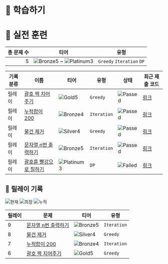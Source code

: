# 📖 학습하기

# 🥇 실전 훈련
|총 문제 수|티어|유형|
|---:|---|---|
|5|![Bronze5][b5] ~ ![Platinum3][p3]|`Greedy` `Iteration` `DP`|

|기록분류|이름|티어|유형|상태|최근 제출 코드|
|---|---|---|---|---|---|
|릴레이|[괄호 짝 지어주기](https://www.codetree.ai/training-field/search/problems/bracket-to-joined-together)|![Gold5][g5]|`Greedy`|![Passed][passed]|[링크](https://github.com/hitriee/codetree-TILs/blob/main/240315/%EA%B4%84%ED%98%B8%20%EC%A7%9D%20%EC%A7%80%EC%96%B4%EC%A3%BC%EA%B8%B0/bracket-to-joined-together.py)|
|릴레이|[누적합이 200](https://www.codetree.ai/training-field/search/problems/cumulative-sum-200)|![Bronze4][b4]|`Iteration`|![Passed][passed]|[링크](https://github.com/hitriee/codetree-TILs/blob/main/240315/%EB%88%84%EC%A0%81%ED%95%A9%EC%9D%B4%20200/cumulative-sum-200.py)|
|릴레이|[물건 제거](https://www.codetree.ai/training-field/search/problems/remove-stuff)|![Silver4][s4]|`Greedy`|![Passed][passed]|[링크](https://github.com/hitriee/codetree-TILs/blob/main/240315/%EB%AC%BC%EA%B1%B4%20%EC%A0%9C%EA%B1%B0/remove-stuff.py)|
|릴레이|[문자열 n번 출력하기](https://www.codetree.ai/training-field/search/problems/output-string-n-times)|![Bronze5][b5]|`Iteration`|![Passed][passed]|[링크](https://github.com/hitriee/codetree-TILs/blob/main/240315/%EB%AC%B8%EC%9E%90%EC%97%B4%20n%EB%B2%88%20%EC%B6%9C%EB%A0%A5%ED%95%98%EA%B8%B0/output-string-n-times.py)|
|릴레이|[괄호를 빨강으로 칠하기](https://www.codetree.ai/training-field/search/problems/draw-brackets-in-red)|![Platinum3][p3]|`DP`|![Failed][failed]|[링크](https://github.com/hitriee/codetree-TILs/blob/main/240315/%EA%B4%84%ED%98%B8%EB%A5%BC%20%EB%B9%A8%EA%B0%95%EC%9C%BC%EB%A1%9C%20%EC%B9%A0%ED%95%98%EA%B8%B0/draw-brackets-in-red.py)|


## 🏃 릴레이 기록
![현재](https://img.shields.io/badge/현재_릴레이-9-%235cb85c.svg?for-the-badge)
![최장](https://img.shields.io/badge/최장_릴레이-9-%23E34F26.svg?for-the-badge)
![누적](https://img.shields.io/badge/누적_릴레이-9-%2300599C.svg?for-the-badge)

|릴레이|문제|티어|유형|
|---|---|---|---|
|9|[문자열 n번 출력하기](https://www.codetree.ai/training-field/search/problems/output-string-n-times)|![Bronze5][b5]|`Iteration`|
|8|[물건 제거](https://www.codetree.ai/training-field/search/problems/remove-stuff)|![Silver4][s4]|`Greedy`|
|7|[누적합이 200](https://www.codetree.ai/training-field/search/problems/cumulative-sum-200)|![Bronze4][b4]|`Iteration`|
|6|[괄호 짝 지어주기](https://www.codetree.ai/training-field/search/problems/bracket-to-joined-together)|![Gold5][g5]|`Greedy`|










[b5]: https://img.shields.io/badge/Bronze_5-%235D3E31.svg
[b4]: https://img.shields.io/badge/Bronze_4-%235D3E31.svg
[b3]: https://img.shields.io/badge/Bronze_3-%235D3E31.svg
[b2]: https://img.shields.io/badge/Bronze_2-%235D3E31.svg
[b1]: https://img.shields.io/badge/Bronze_1-%235D3E31.svg
[s5]: https://img.shields.io/badge/Silver_5-%23394960.svg
[s4]: https://img.shields.io/badge/Silver_4-%23394960.svg
[s3]: https://img.shields.io/badge/Silver_3-%23394960.svg
[s2]: https://img.shields.io/badge/Silver_2-%23394960.svg
[s1]: https://img.shields.io/badge/Silver_1-%23394960.svg
[g5]: https://img.shields.io/badge/Gold_5-%23FFC433.svg
[g4]: https://img.shields.io/badge/Gold_4-%23FFC433.svg
[g3]: https://img.shields.io/badge/Gold_3-%23FFC433.svg
[g2]: https://img.shields.io/badge/Gold_2-%23FFC433.svg
[g1]: https://img.shields.io/badge/Gold_1-%23FFC433.svg
[p5]: https://img.shields.io/badge/Platinum_5-%2376DDD8.svg
[p4]: https://img.shields.io/badge/Platinum_4-%2376DDD8.svg
[p3]: https://img.shields.io/badge/Platinum_3-%2376DDD8.svg
[p2]: https://img.shields.io/badge/Platinum_2-%2376DDD8.svg
[p1]: https://img.shields.io/badge/Platinum_1-%2376DDD8.svg
[passed]: https://img.shields.io/badge/Passed-%23009D27.svg
[failed]: https://img.shields.io/badge/Failed-%23D24D57.svg
[easy]: https://img.shields.io/badge/쉬움-%235cb85c.svg?for-the-badge
[medium]: https://img.shields.io/badge/보통-%23FFC433.svg?for-the-badge
[hard]: https://img.shields.io/badge/어려움-%23D24D57.svg?for-the-badge